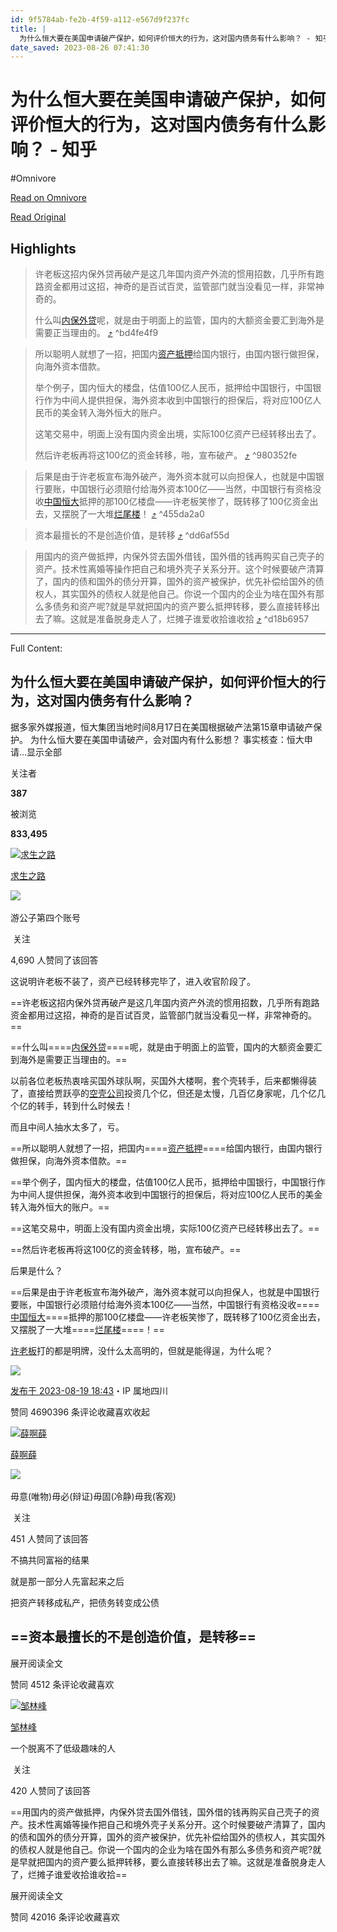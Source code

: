 ```yaml
---
id: 9f5784ab-fe2b-4f59-a112-e567d9f237fc
title: |
  为什么恒大要在美国申请破产保护，如何评价恒大的行为，这对国内债务有什么影响？ - 知乎
date_saved: 2023-08-26 07:41:30
---
```


# 为什么恒大要在美国申请破产保护，如何评价恒大的行为，这对国内债务有什么影响？ - 知乎
#Omnivore

[Read on Omnivore](https://omnivore.app/me/https-www-zhihu-com-question-617900496-answer-3173618764-18a31a60b7c)

[Read Original](https://www.zhihu.com/question/617900496/answer/3173618764)

## Highlights

> 许老板这招内保外贷再破产是这几年国内资产外流的惯用招数，几乎所有跑路资金都用过这招，神奇的是百试百灵，监管部门就当没看见一样，非常神奇的。
> 
> 什么叫[内保外贷](https://www.zhihu.com/search?q=%E5%86%85%E4%BF%9D%E5%A4%96%E8%B4%B7&amp;search%5Fsource=Entity&amp;hybrid%5Fsearch%5Fsource=Entity&amp;hybrid%5Fsearch%5Fextra=%7B%22sourceType%22%3A%22answer%22%2C%22sourceId%22%3A3173618764%7D)呢，就是由于明面上的监管，国内的大额资金要汇到海外是需要正当理由的。 [⤴️](https://omnivore.app/me/https-www-zhihu-com-question-617900496-answer-3173618764-18a31a60b7c#bd4fe4f9-7dfc-49ed-a27a-5c17437d488c)  ^bd4fe4f9

> 所以聪明人就想了一招，把国内[资产抵押](https://www.zhihu.com/search?q=%E8%B5%84%E4%BA%A7%E6%8A%B5%E6%8A%BC&amp;search%5Fsource=Entity&amp;hybrid%5Fsearch%5Fsource=Entity&amp;hybrid%5Fsearch%5Fextra=%7B%22sourceType%22%3A%22answer%22%2C%22sourceId%22%3A3173618764%7D)给国内银行，由国内银行做担保，向海外资本借款。
> 
> 举个例子，国内恒大的楼盘，估值100亿人民币，抵押给中国银行，中国银行作为中间人提供担保，海外资本收到中国银行的担保后，将对应100亿人民币的美金转入海外恒大的账户。
> 
> 这笔交易中，明面上没有国内资金出境，实际100亿资产已经转移出去了。
> 
> 然后许老板再将这100亿的资金转移，啪，宣布破产。 [⤴️](https://omnivore.app/me/https-www-zhihu-com-question-617900496-answer-3173618764-18a31a60b7c#980352fe-bf85-477a-b733-3262798a12c7)  ^980352fe

> 后果是由于许老板宣布海外破产，海外资本就可以向担保人，也就是中国银行要账，中国银行必须赔付给海外资本100亿——当然，中国银行有资格没收[中国恒大](https://www.zhihu.com/search?q=%E4%B8%AD%E5%9B%BD%E6%81%92%E5%A4%A7&amp;search%5Fsource=Entity&amp;hybrid%5Fsearch%5Fsource=Entity&amp;hybrid%5Fsearch%5Fextra=%7B%22sourceType%22%3A%22answer%22%2C%22sourceId%22%3A3173618764%7D)抵押的那100亿楼盘——许老板笑惨了，既转移了100亿资金出去，又摆脱了一大堆[烂尾楼](https://www.zhihu.com/search?q=%E7%83%82%E5%B0%BE%E6%A5%BC&amp;search%5Fsource=Entity&amp;hybrid%5Fsearch%5Fsource=Entity&amp;hybrid%5Fsearch%5Fextra=%7B%22sourceType%22%3A%22answer%22%2C%22sourceId%22%3A3173618764%7D)！ [⤴️](https://omnivore.app/me/https-www-zhihu-com-question-617900496-answer-3173618764-18a31a60b7c#455da2a0-a10e-42e3-84f0-20920c1463d9)  ^455da2a0

> 资本最擅长的不是创造价值，是转移 [⤴️](https://omnivore.app/me/https-www-zhihu-com-question-617900496-answer-3173618764-18a31a60b7c#dd6af55d-6225-4af2-b30d-e0a06968ba95)  ^dd6af55d

> 用国内的资产做抵押，内保外贷去国外借钱，国外借的钱再购买自己壳子的资产。技术性离婚等操作把自己和境外壳子关系分开。这个时候要破产清算了，国内的债和国外的债分开算，国外的资产被保护，优先补偿给国外的债权人，其实国外的债权人就是他自己。你说一个国内的企业为啥在国外有那么多债务和资产呢?就是早就把国内的资产要么抵押转移，要么直接转移出去了嘛。这就是准备脱身走人了，烂摊子谁爱收拾谁收拾 [⤴️](https://omnivore.app/me/https-www-zhihu-com-question-617900496-answer-3173618764-18a31a60b7c#d18b6957-9818-48fe-9c35-53b53c391355)  ^d18b6957


--- 

Full Content: 

## 为什么恒大要在美国申请破产保护，如何评价恒大的行为，这对国内债务有什么影响？

据多家外媒报道，恒大集团当地时间8月17日在美国根据破产法第15章申请破产保护。 为什么恒大要在美国申请破产，会对国内有什么影想？ 事实核查：恒大申请…显示全部 ​

关注者

**387**

被浏览

**833,495**

[![求生之路](https://proxy-prod.omnivore-image-cache.app/0x0,swbiZhtPWyXjVjwo_EvFbh-zt51TCC7YSNAJEY2l88_U/https://picx.zhimg.com/v2-81b200278119f9d2f0813a7f36ee4423_l.jpg?source=1940ef5c)](https://www.zhihu.com/people/37-39-75-47)

[求生之路](https://www.zhihu.com/people/37-39-75-47)

​![](https://proxy-prod.omnivore-image-cache.app/0x0,sEQaOWrSM4sYxMszrQ6lhsM51WgM5AvlqxCkeG6GJZz4/https://pic1.zhimg.com/v2-4812630bc27d642f7cafcd6cdeca3d7a.jpg?source=88ceefae)

游公子第四个账号

​ 关注

4,690 人赞同了该回答

这说明许老板不装了，资产已经转移完毕了，进入收官阶段了。

==许老板这招内保外贷再破产是这几年国内资产外流的惯用招数，几乎所有跑路资金都用过这招，神奇的是百试百灵，监管部门就当没看见一样，非常神奇的。==

==什么叫====[内保外贷](https://www.zhihu.com/search?q=%E5%86%85%E4%BF%9D%E5%A4%96%E8%B4%B7&search%5Fsource=Entity&hybrid%5Fsearch%5Fsource=Entity&hybrid%5Fsearch%5Fextra=%7B%22sourceType%22%3A%22answer%22%2C%22sourceId%22%3A3173618764%7D)====呢，就是由于明面上的监管，国内的大额资金要汇到海外是需要正当理由的。==

以前各位老板热衷啥买国外球队啊，买国外大楼啊，套个壳转手，后来都懒得装了，直接给贾跃亭的[空壳公司](https://www.zhihu.com/search?q=%E7%A9%BA%E5%A3%B3%E5%85%AC%E5%8F%B8&search%5Fsource=Entity&hybrid%5Fsearch%5Fsource=Entity&hybrid%5Fsearch%5Fextra=%7B%22sourceType%22%3A%22answer%22%2C%22sourceId%22%3A3173618764%7D)投资几个亿，但还是太慢，几百亿身家呢，几个亿几个亿的转手，转到什么时候去！

而且中间人抽水太多了，亏。

==所以聪明人就想了一招，把国内====[资产抵押](https://www.zhihu.com/search?q=%E8%B5%84%E4%BA%A7%E6%8A%B5%E6%8A%BC&search%5Fsource=Entity&hybrid%5Fsearch%5Fsource=Entity&hybrid%5Fsearch%5Fextra=%7B%22sourceType%22%3A%22answer%22%2C%22sourceId%22%3A3173618764%7D)====给国内银行，由国内银行做担保，向海外资本借款。==

==举个例子，国内恒大的楼盘，估值100亿人民币，抵押给中国银行，中国银行作为中间人提供担保，海外资本收到中国银行的担保后，将对应100亿人民币的美金转入海外恒大的账户。==

==这笔交易中，明面上没有国内资金出境，实际100亿资产已经转移出去了。==

==然后许老板再将这100亿的资金转移，啪，宣布破产。==

后果是什么？

==后果是由于许老板宣布海外破产，海外资本就可以向担保人，也就是中国银行要账，中国银行必须赔付给海外资本100亿——当然，中国银行有资格没收====[中国恒大](https://www.zhihu.com/search?q=%E4%B8%AD%E5%9B%BD%E6%81%92%E5%A4%A7&search%5Fsource=Entity&hybrid%5Fsearch%5Fsource=Entity&hybrid%5Fsearch%5Fextra=%7B%22sourceType%22%3A%22answer%22%2C%22sourceId%22%3A3173618764%7D)====抵押的那100亿楼盘——许老板笑惨了，既转移了100亿资金出去，又摆脱了一大堆====[烂尾楼](https://www.zhihu.com/search?q=%E7%83%82%E5%B0%BE%E6%A5%BC&search%5Fsource=Entity&hybrid%5Fsearch%5Fsource=Entity&hybrid%5Fsearch%5Fextra=%7B%22sourceType%22%3A%22answer%22%2C%22sourceId%22%3A3173618764%7D)====！==

[许老板](https://www.zhihu.com/search?q=%E8%AE%B8%E8%80%81%E6%9D%BF&search%5Fsource=Entity&hybrid%5Fsearch%5Fsource=Entity&hybrid%5Fsearch%5Fextra=%7B%22sourceType%22%3A%22answer%22%2C%22sourceId%22%3A3173618764%7D)打的都是明牌，没什么太高明的，但就是能得逞，为什么呢？

![](https://proxy-prod.omnivore-image-cache.app/641x540,s4eTRYmEaUZ0l_BtZRQUEykkvHILWUUH-qpTXsNi_5bI/https://pic1.zhimg.com/50/v2-47f63e4e60d592a2b8b2b5a2656bcfbc_720w.jpg?source=1940ef5c)

[发布于 2023-08-19 18:43](https://www.zhihu.com/question/617900496/answer/3173618764)・IP 属地四川

​赞同 4690​​396 条评论​收藏​喜欢收起​

[![薛啊薛](https://proxy-prod.omnivore-image-cache.app/0x0,saD_674oUGEPIRwf0EiEIbXd3omgBvP8liMRq03hG1NI/https://picx.zhimg.com/v2-abed1a8c04700ba7d72b45195223e0ff_l.jpg?source=1940ef5c)](https://www.zhihu.com/people/xie-a-xie-89)

[薛啊薛](https://www.zhihu.com/people/xie-a-xie-89)

​![](https://proxy-prod.omnivore-image-cache.app/0x0,sw6GxgIn7FP2MN8-dC1y3Ri48I4i6zbz1svDKn0TUvXQ/https://pic1.zhimg.com/v2-aa8a1823abfc46f14136f01d55224925.jpg?source=88ceefae)

毋意(唯物)毋必(辩证)毋固(冷静)毋我(客观)

​ 关注

451 人赞同了该回答

不搞共同富裕的结果

就是那一部分人先富起来之后

把资产转移成私产，把债务转变成公债

## ==资本最擅长的不是创造价值，是转移==

展开阅读全文​

​赞同 451​​2 条评论​收藏​喜欢

[![邹林峰](https://proxy-prod.omnivore-image-cache.app/0x0,s0FkcLp3_k95OCruVwiumCeVEmilQALM9u9a10abJBNk/https://pica.zhimg.com/v2-abed1a8c04700ba7d72b45195223e0ff_l.jpg?source=1940ef5c)](https://www.zhihu.com/people/zou-lin-feng-45)

[邹林峰](https://www.zhihu.com/people/zou-lin-feng-45)

一个脱离不了低级趣味的人

​ 关注

420 人赞同了该回答

==用国内的资产做抵押，内保外贷去国外借钱，国外借的钱再购买自己壳子的资产。技术性离婚等操作把自己和境外壳子关系分开。这个时候要破产清算了，国内的债和国外的债分开算，国外的资产被保护，优先补偿给国外的债权人，其实国外的债权人就是他自己。你说一个国内的企业为啥在国外有那么多债务和资产呢?就是早就把国内的资产要么抵押转移，要么直接转移出去了嘛。这就是准备脱身走人了，烂摊子谁爱收拾谁收拾==

展开阅读全文​

​赞同 420​​16 条评论​收藏​喜欢

